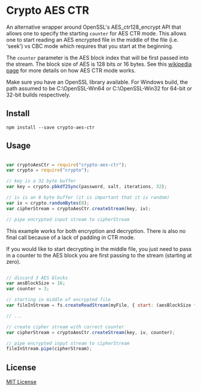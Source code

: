 # Crypto AES CTR

An alternative wrapper around OpenSSL's AES_ctr128_encrypt API that allows one to specify the starting `counter` for AES CTR mode.  This allows one to start reading an AES encrypted file in the middle of the file (i.e. 'seek') vs CBC mode which requires that you start at the beginning.

The `counter` parameter is the AES block index that will be first passed into the stream.  The block size of AES is 128 bits or 16 bytes.  See this [wikipedia page](http://en.wikipedia.org/wiki/Block_cipher_mode_of_operation) for more details on how AES CTR mode works.

Make sure you have an OpenSSL library available.  For Windows build, the path assumed to be C:\OpenSSL-Win64 or C:\OpenSSL-Win32 for 64-bit or 32-bit builds respectively.

## Install

```shell
npm install --save crypto-aes-ctr
```

## Usage

```javascript

var cryptoAesCtr = require("crypto-aes-ctr");
var crypto = require("crypto");

// key is a 32 byte buffer
var key = crypto.pbkdf2Sync(password, salt, iterations, 32);

// iv is an 8 byte buffer (it is important that it is random)
var iv = crypto.randomBytes(8);
var cipherStream = cryptoAesCtr.createStream(key, iv);

// pipe encrypted input stream to cipherStream

```

This example works for both encryption and decryption.  There is also no final call because of a lack of padding in CTR mode.

If you would like to start decrypting in the middle file, you just need to pass in a counter to the AES block you are first passing to the stream (starting at zero).

```javascript

// discard 3 AES blocks
var aesBlockSize = 16;
var counter = 3;

// starting in middle of encrypted file
var fileInStream = fs.createReadStream(myFile, { start: (aesBlockSize * counter) });

// ...

// create cipher stream with correct counter
var cipherStream = cryptoAesCtr.createStream(key, iv, counter);

// pipe encrypted input stream to cipherStream
fileInStream.pipe(cipherStream);

```

## License

[MIT License](http://en.wikipedia.org/wiki/MIT_License)